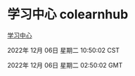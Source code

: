 # 学习中心 colearnhub
[学习中心](http://59.174.9.30:56308/colearnhub/)

2022年 12月 06日 星期二 10:50:02 CST

2022年 12月 06日 星期二 02:50:02 GMT
